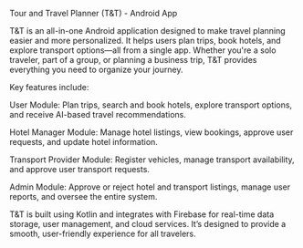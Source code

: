 Tour and Travel Planner (T&T) - Android App

T&T is an all-in-one Android application designed to make travel planning easier and more personalized. It helps users plan trips, book hotels, and explore transport options—all from a single app. Whether you're a solo traveler, part of a group, or planning a business trip, T&T provides everything you need to organize your journey.

Key features include:

User Module: Plan trips, search and book hotels, explore transport options, and receive AI-based travel recommendations.

Hotel Manager Module: Manage hotel listings, view bookings, approve user requests, and update hotel information.

Transport Provider Module: Register vehicles, manage transport availability, and approve user transport requests.

Admin Module: Approve or reject hotel and transport listings, manage user reports, and oversee the entire system.

T&T is built using Kotlin and integrates with Firebase for real-time data storage, user management, and cloud services. It’s designed to provide a smooth, user-friendly experience for all travelers.
